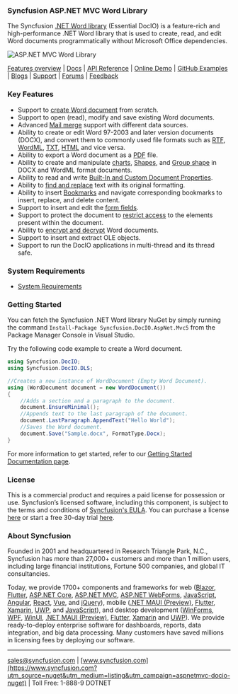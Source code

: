 ### Syncfusion ASP.NET MVC Word Library
The Syncfusion [.NET Word library](https://www.syncfusion.com/word-framework/net/word-library?utm_source=nuget&utm_medium=listing&utm_campaign=aspnetmvc-docio-nuget) (Essential DocIO) is a feature-rich and high-performance .NET Word library that is used to create, read, and edit Word documents programmatically without Microsoft Office dependencies.

![ASP.NET MVC Word Library](https://cdn.syncfusion.com/nuget-readme/fileformats/net-word-library.png)

[Features overview](https://www.syncfusion.com/word-framework/net/word-library?utm_source=nuget&utm_medium=listing&utm_campaign=aspnetmvc-docio-nuget) | [Docs](https://help.syncfusion.com/file-formats/docio/overview?utm_source=nuget&utm_medium=listing&utm_campaign=aspnetmvc-docio-nuget) | [API Reference](https://help.syncfusion.com/cr/file-formats/Syncfusion.DocIO.html?utm_source=nuget&utm_medium=listing&utm_campaign=aspnetmvc-docio-nuget) | [Online Demo](https://ej2.syncfusion.com/aspnetmvc/DocIO/UpdateFields?utm_source=nuget&utm_medium=listing&utm_campaign=aspnetmvc-docio-nuget#/material) | [GitHub Examples](https://github.com/SyncfusionExamples/DocIO-Examples?utm_source=nuget&utm_medium=listing&utm_campaign=aspnetmvc-docio-nuget) | [Blogs](https://www.syncfusion.com/blogs/?utm_source=nuget&utm_medium=listing&utm_campaign=aspnetmvc-docio-nuget&s=docio) | [Support](https://support.syncfusion.com/create?utm_source=nuget&utm_medium=listing&utm_campaign=aspnetmvc-docio-nuget) | [Forums](https://www.syncfusion.com/forums?utm_source=nuget&utm_medium=listing&utm_campaign=aspnetmvc-docio-nuget) | [Feedback](https://www.syncfusion.com/feedback/wpf?utm_source=nuget&utm_medium=listing&utm_campaign=aspnetmvc-docio-nuget)

### Key Features
* Support to [create Word document](https://help.syncfusion.com/file-formats/docio/getting-started?utm_source=nuget&utm_medium=listing&utm_campaign=aspnetmvc-docio-nuget) from scratch.
* Support to open (read), modify and save existing Word documents.
* Advanced [Mail merge](https://help.syncfusion.com/file-formats/docio/working-with-mailmerge?utm_source=nuget&utm_medium=listing&utm_campaign=aspnetmvc-docio-nuget) support with different data sources.
* Ability to create or edit Word 97-2003 and later version documents (DOCX), and convert them to commonly used file formats such as [RTF](https://help.syncfusion.com/file-formats/docio/rtf?utm_source=nuget&utm_medium=listing&utm_campaign=aspnetmvc-docio-nuget), [WordML](https://help.syncfusion.com/file-formats/docio/word-file-formats?utm_source=nuget&utm_medium=listing&utm_campaign=aspnetmvc-docio-nuget#word-processing-xml-xml), [TXT](https://help.syncfusion.com/file-formats/docio/text?utm_source=nuget&utm_medium=listing&utm_campaign=aspnetmvc-docio-nuget), [HTML](https://help.syncfusion.com/file-formats/docio/html?utm_source=nuget&utm_medium=listing&utm_campaign=aspnetmvc-docio-nuget) and vice versa.
* Ability to export a Word document as a [PDF](https://help.syncfusion.com/file-formats/docio/word-to-pdf?utm_source=nuget&utm_medium=listing&utm_campaign=aspnetmvc-docio-nuget) file.
* Ability to create and manipulate [charts](https://help.syncfusion.com/file-formats/docio/working-with-charts?utm_source=nuget&utm_medium=listing&utm_campaign=aspnetmvc-docio-nuget), [Shapes](https://help.syncfusion.com/file-formats/docio/working-with-shapes?utm_source=nuget&utm_medium=listing&utm_campaign=aspnetmvc-docio-nuget), and [Group shape](https://help.syncfusion.com/file-formats/docio/working-with-shapes?utm_source=nuget&utm_medium=listing&utm_campaign=aspnetmvc-docio-nuget#grouping-shapes) in DOCX and WordML format documents.
* Ability to read and write [Built-In and Custom Document Properties](https://help.syncfusion.com/file-formats/docio/working-with-word-document?utm_source=nuget&utm_medium=listing&utm_campaign=aspnetmvc-docio-nuget#working-with-word-document-properties).
* Ability to [find and replace](https://help.syncfusion.com/file-formats/docio/working-with-find-and-replace?utm_source=nuget&utm_medium=listing&utm_campaign=aspnetmvc-docio-nuget) text with its original formatting.
* Ability to insert [Bookmarks](https://help.syncfusion.com/file-formats/docio/working-with-bookmarks?utm_source=nuget&utm_medium=listing&utm_campaign=aspnetmvc-docio-nuget) and navigate corresponding bookmarks to insert, replace, and delete content.
* Support to insert and edit the [form fields](https://help.syncfusion.com/file-formats/docio/working-with-form-fields?utm_source=nuget&utm_medium=listing&utm_campaign=aspnetmvc-docio-nuget).
* Support to protect the document to [restrict access](https://help.syncfusion.com/file-formats/docio/working-with-security?utm_source=nuget&utm_medium=listing&utm_campaign=aspnetmvc-docio-nuget#protecting-word-document-from-editing) to the elements present within the document.
* Ability to [encrypt and decrypt](https://help.syncfusion.com/file-formats/docio/working-with-security?utm_source=nuget&utm_medium=listing&utm_campaign=aspnetmvc-docio-nuget) Word documents.
* Support to insert and extract OLE objects.
* Support to run the DocIO applications in multi-thread and its thread safe.

### System Requirements
* [System Requirements](https://help.syncfusion.com/file-formats/installation-and-upgrade/system-requirements?utm_source=nuget&utm_medium=listing&utm_campaign=aspnetmvc-docio-nuget)

### Getting Started
You can fetch the Syncfusion .NET Word library NuGet by simply running the command `Install-Package Syncfusion.DocIO.AspNet.Mvc5` from the Package Manager Console in Visual Studio.

Try the following code example to create a Word document.

```csharp
using Syncfusion.DocIO;
using Syncfusion.DocIO.DLS;

//Creates a new instance of WordDocument (Empty Word Document).
using (WordDocument document = new WordDocument())
{
    //Adds a section and a paragraph to the document.
    document.EnsureMinimal();
    //Appends text to the last paragraph of the document.
    document.LastParagraph.AppendText("Hello World");
    //Saves the Word document.
    document.Save("Sample.docx", FormatType.Docx);
}
```

For more information to get started, refer to our [Getting Started Documentation page](https://help.syncfusion.com/file-formats/docio/getting-started?utm_source=nuget&utm_medium=listing&utm_campaign=aspnetmvc-docio-nuget).

### License
This is a commercial product and requires a paid license for possession or use. Syncfusion’s licensed software, including this component, is subject to the terms and conditions of [Syncfusion's EULA](https://www.syncfusion.com/eula/es/?utm_source=nuget&utm_medium=listing&utm_campaign=aspnetmvc-docio-nuget). You can purchase a license [here]( https://www.syncfusion.com/sales/products?utm_source=nuget&utm_medium=listing&utm_campaign=aspnetmvc-docio-nuget) or start a free 30-day trial [here](https://www.syncfusion.com/account/manage-trials/start-trials?utm_source=nuget&utm_medium=listing&utm_campaign=aspnetmvc-docio-nuget).

### About Syncfusion
Founded in 2001 and headquartered in Research Triangle Park, N.C., Syncfusion has more than 27,000+ customers and more than 1 million users, including large financial institutions, Fortune 500 companies, and global IT consultancies.

Today, we provide 1700+ components and frameworks for web ([Blazor](https://www.syncfusion.com/blazor-components?utm_source=nuget&utm_medium=listing&utm_campaign=aspnetmvc-docio-nuget), [Flutter](https://www.syncfusion.com/flutter-widgets?utm_source=nuget&utm_medium=listing&utm_campaign=aspnetmvc-docio-nuget), [ASP.NET Core](https://www.syncfusion.com/aspnet-core-ui-controls?utm_source=nuget&utm_medium=listing&utm_campaign=aspnetmvc-docio-nuget), [ASP.NET MVC](https://www.syncfusion.com/aspnet-mvc-ui-controls?utm_source=nuget&utm_medium=listing&utm_campaign=aspnetmvc-docio-nuget), [ASP.NET WebForms](https://www.syncfusion.com/jquery/aspnet-webforms-ui-controls?utm_source=nuget&utm_medium=listing&utm_campaign=aspnetmvc-docio-nuget), [JavaScript](https://www.syncfusion.com/javascript-ui-controls?utm_source=nuget&utm_medium=listing&utm_campaign=aspnetmvc-docio-nuget), [Angular](https://www.syncfusion.com/angular-ui-components?utm_source=nuget&utm_medium=listing&utm_campaign=aspnetmvc-docio-nuget), [React](https://www.syncfusion.com/react-ui-components?utm_source=nuget&utm_medium=listing&utm_campaign=aspnetmvc-docio-nuget), [Vue](https://www.syncfusion.com/vue-ui-components?utm_source=nuget&utm_medium=listing&utm_campaign=aspnetmvc-docio-nuget), and [jQuery](https://www.syncfusion.com/jquery-ui-widgets?utm_source=nuget&utm_medium=listing&utm_campaign=aspnetmvc-docio-nuget)), mobile ([.NET MAUI (Preview)](https://www.syncfusion.com/maui-controls?utm_source=nuget&utm_medium=listing&utm_campaign=aspnetmvc-docio-nuget), [Flutter](https://www.syncfusion.com/flutter-widgets?utm_source=nuget&utm_medium=listing&utm_campaign=aspnetmvc-docio-nuget), [Xamarin](https://www.syncfusion.com/xamarin-ui-controls?utm_source=nuget&utm_medium=listing&utm_campaign=aspnetmvc-docio-nuget), [UWP](https://www.syncfusion.com/uwp-ui-controls?utm_source=nuget&utm_medium=listing&utm_campaign=aspnetmvc-docio-nuget), and [JavaScript](https://www.syncfusion.com/javascript-ui-controls?utm_source=nuget&utm_medium=listing&utm_campaign=aspnetmvc-docio-nuget)), and desktop development ([WinForms](https://www.syncfusion.com/winforms-ui-controls?utm_source=nuget&utm_medium=listing&utm_campaign=aspnetmvc-docio-nuget), [WPF](https://www.syncfusion.com/wpf-ui-controls?utm_source=nuget&utm_medium=listing&utm_campaign=aspnetmvc-docio-nuget), [WinUI](https://www.syncfusion.com/winui-controls?utm_source=nuget&utm_medium=listing&utm_campaign=aspnetmvc-docio-nuget), [.NET MAUI (Preview)](https://www.syncfusion.com/maui-controls?utm_source=nuget&utm_medium=listing&utm_campaign=aspnetmvc-docio-nuget), [Flutter](https://www.syncfusion.com/flutter-widgets?utm_source=nuget&utm_medium=listing&utm_campaign=aspnetmvc-docio-nuget), [Xamarin](https://www.syncfusion.com/xamarin-ui-controls?utm_source=nuget&utm_medium=listing&utm_campaign=aspnetmvc-docio-nuget) and [UWP](https://www.syncfusion.com/uwp-ui-controls?utm_source=nuget&utm_medium=listing&utm_campaign=aspnetmvc-docio-nuget)). We provide ready-to-deploy enterprise software for dashboards, reports, data integration, and big data processing. Many customers have saved millions in licensing fees by deploying our software.

___

[sales@syncfusion.com](mailto:sales@syncfusion.com?Subject=Syncfusion%20ASPNET%20MVC%20DocIO%20-%20NuGet) | [www.syncfusion.com](https://www.syncfusion.com?utm_source=nuget&utm_medium=listing&utm_campaign=aspnetmvc-docio-nuget) | Toll Free: 1-888-9 DOTNET
